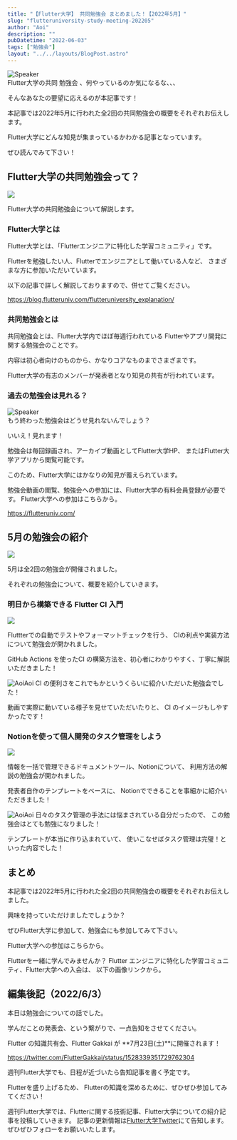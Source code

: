 ```yaml
---
title: "【Flutter大学】 共同勉強会 まとめました！【2022年5月】"
slug: "flutteruniversity-study-meeting-202205"
author: "Aoi"
description: ""
pubDatetime: "2022-06-03"
tags: ["勉強会"]
layout: "../../layouts/BlogPost.astro"
---
```


<div class="speech-bubble-container">
  <div class="speech-bubble-avatar">
    <img src="https://blog.flutteruniv.com/wp-content/themes/cocoon-master/images/ojisan.png" alt="Speaker" />
  </div>
  <div class="speech-bubble">
    <div class="speech-bubble-content">
      Flutter大学の共同 勉強会 、何やっているのか気になるな、、、
    </div>
    <div class="speech-bubble-arrow arrow-left"></div>
  </div>
</div>

そんなあなたの要望に応えるのが本記事です！

本記事では2022年5月に行われた全2回の共同勉強会の概要をそれぞれお伝えします。

Flutter大学にどんな知見が集まっているかわかる記事となっています。

ぜひ読んでみて下さい！

## Flutter大学の共同勉強会って？

![](http://blog.flutteruniv.com/wp-content/uploads/2022/03/Meeting-1024x683.jpeg)

Flutter大学の共同勉強会について解説します。

### Flutter大学とは

Flutter大学とは、「Flutterエンジニアに特化した学習コミュニティ」です。

Flutterを勉強したい人、Flutterでエンジニアとして働いている人など、
さまざまな方に参加いただいています。

以下の記事で詳しく解説しておりますので、併せてご覧ください。

https://blog.flutteruniv.com/flutteruniversity_explanation/

### 共同勉強会とは

共同勉強会とは、Flutter大学内でほぼ毎週行われている
Flutterやアプリ開発に関する勉強会のことです。

内容は初心者向けのものから、かなりコアなものまでさまざまです。

Flutter大学の有志のメンバーが発表者となり知見の共有が行われています。

### 過去の勉強会は見れる？

<div class="speech-bubble-container">
  <div class="speech-bubble-avatar">
    <img src="https://blog.flutteruniv.com/wp-content/themes/cocoon-master/images/obasan.png" alt="Speaker" />
  </div>
  <div class="speech-bubble">
    <div class="speech-bubble-content">
      もう終わった勉強会はどうせ見れないんでしょう？
    </div>
    <div class="speech-bubble-arrow arrow-left"></div>
  </div>
</div>

いいえ！見れます！

勉強会は毎回録画され、アーカイブ動画としてFlutter大学HP、
またはFlutter大学アプリから閲覧可能です。

このため、Flutter大学にはかなりの知見が蓄えられています。

勉強会動画の閲覧、勉強会への参加には、Flutter大学の有料会員登録が必要です。
Flutter大学への参加はこちらから。

https://flutteruniv.com/

## 5月の勉強会の紹介

![](http://blog.flutteruniv.com/wp-content/uploads/2022/03/meeting2-1024x683.jpeg)

5月は全2回の勉強会が開催されました。

それぞれの勉強会について、概要を紹介していきます。

### 明日から構築できる Flutter CI 入門

![](https://blog.flutteruniv.com/wp-content/uploads/2022/05/20220528_ci.png)

Fluttterでの自動でテストやフォーマットチェックを行う、
CIの利点や実装方法について勉強会が開かれました。

GitHub Actions を使ったCI の構築方法を、初心者にわかりやすく、丁寧に解説いただきました！

![Aoi](https://blog.flutteruniv.com/wp-content/themes/cocoon-master/images/b-man.png)Aoi
CI の便利さをこれでもかというくらいに紹介いただいた勉強会でした！

動画で実際に動いている様子を見せていただいたりと、
CI のイメージもしやすかったです！

### Notionを使って個人開発のタスク管理をしよう

![](https://blog.flutteruniv.com/wp-content/uploads/2022/05/20220528_notion.png)

情報を一括で管理できるドキュメントツール、Notionについて、
利用方法の解説の勉強会が開かれました。

発表者自作のテンプレートをベースに、
Notionでできることを事細かに紹介いただきました！

![Aoi](https://blog.flutteruniv.com/wp-content/themes/cocoon-master/images/b-man.png)Aoi
日々のタスク管理の手法には悩まされている自分だったので、
この勉強会はとても勉強になりました！

テンプレートが本当に作り込まれていて、
使いこなせばタスク管理は完璧！といった内容でした！

## まとめ

本記事では2022年5月に行われた全2回の共同勉強会の概要をそれぞれお伝えしました。

興味を持っていただけましたでしょうか？

ぜひFlutter大学に参加して、勉強会にも参加してみて下さい。

Flutter大学への参加はこちらから。

Flutterを一緒に学んでみませんか？
Flutter エンジニアに特化した学習コミュニティ、Flutter大学への入会は、
以下の画像リンクから。

## 編集後記（2022/6/3）

本日は勉強会についての話でした。

学んだことの発表会、という繋がりで、一点告知をさせてください。

Flutter の知識共有会、Flutter Gakkai が **7月23日(土)**に開催されます！

https://twitter.com/FlutterGakkai/status/1528339351729762304

週刊Flutter大学でも、日程が近づいたら告知記事を書く予定です。

Flutterを盛り上げるため、
Flutterの知識を深めるために、ぜひぜひ参加してみてください！

週刊Flutter大学では、Flutterに関する技術記事、Flutter大学についての紹介記事を投稿していきます。
記事の更新情報は[Flutter大学Twitter](https://twitter.com/FlutterUniv)にて告知します。
ぜひぜひフォローをお願いいたします。